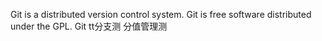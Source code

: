 Git is a distributed version control system.
Git is free software distributed under the GPL.
Git tt分支测 分值管理测
